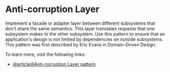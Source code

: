 # Anti-corruption Layer

Implement a facade or adapter layer between different subsystems that don't share the same semantics. This layer translates requests that one subsystem makes to the other subsystem. Use this pattern to ensure that an application's design is not limited by dependencies on outside subsystems. This pattern was first described by Eric Evans in Domain-Driven Design.

To learn more, visit the following links:

- [@article@Anti-corruption Layer pattern](https://learn.microsoft.com/en-us/azure/architecture/patterns/anti-corruption-layer)
